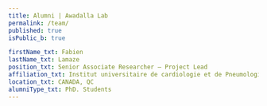 ```yaml
---
title: Alumni | Awadalla Lab
permalink: /team/
published: true
isPublic_b: true

firstName_txt: Fabien
lastName_txt: Lamaze
position_txt: Senior Associate Researcher – Project Lead
affiliation_txt: Institut universitaire de cardiologie et de Pneumologie de Québec.
location_txt: CANADA, QC
alumniType_txt: PhD. Students
---
```

